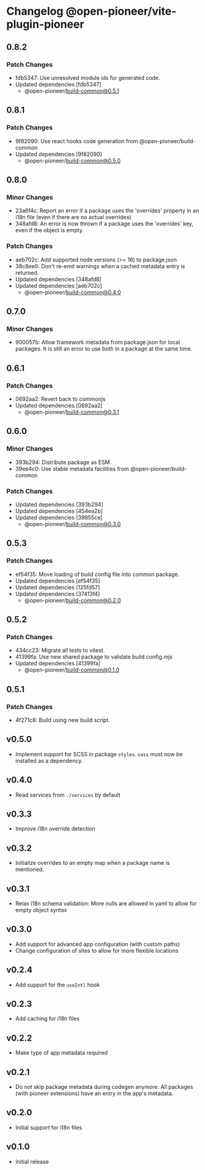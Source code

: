 # Changelog @open-pioneer/vite-plugin-pioneer

## 0.8.2

### Patch Changes

-   fdb5347: Use unresolved module ids for generated code.
-   Updated dependencies [fdb5347]
    -   @open-pioneer/build-common@0.5.1

## 0.8.1

### Patch Changes

-   9f82090: Use react hooks code generation from @open-pioneer/build-common
-   Updated dependencies [9f82090]
    -   @open-pioneer/build-common@0.5.0

## 0.8.0

### Minor Changes

-   23a6f4c: Report an error if a package uses the 'overrides' property in an i18n file (even if there are no actual overrides)
-   348afd8: An error is now thrown if a package uses the 'overrides' key, even if the object is empty.

### Patch Changes

-   aeb702c: Add supported node versions (>= 16) to package.json
-   38c8ee0: Don't re-emit warnings when a cached metadata entry is returned.
-   Updated dependencies [348afd8]
-   Updated dependencies [aeb702c]
    -   @open-pioneer/build-common@0.4.0

## 0.7.0

### Minor Changes

-   900057b: Allow framework metadata from package.json for local packages. It is still an error to use both in a package at the same time.

## 0.6.1

### Patch Changes

-   0692aa2: Revert back to commonjs
-   Updated dependencies [0692aa2]
    -   @open-pioneer/build-common@0.3.1

## 0.6.0

### Minor Changes

-   393b294: Distribute package as ESM.
-   39ee4c0: Use stable metadata facilities from @open-pioneer/build-common

### Patch Changes

-   Updated dependencies [393b294]
-   Updated dependencies [454ea2b]
-   Updated dependencies [39855ce]
    -   @open-pioneer/build-common@0.3.0

## 0.5.3

### Patch Changes

-   ef54f35: Move loading of build config file into common package.
-   Updated dependencies [ef54f35]
-   Updated dependencies [125fd57]
-   Updated dependencies [37413f4]
    -   @open-pioneer/build-common@0.2.0

## 0.5.2

### Patch Changes

-   434cc23: Migrate all tests to vitest.
-   41399fa: Use new shared package to validate build.config.mjs
-   Updated dependencies [41399fa]
    -   @open-pioneer/build-common@0.1.0

## 0.5.1

### Patch Changes

-   4f271c8: Build using new build script.

## v0.5.0

-   Implement support for SCSS in package `styles`.
    `sass` must now be installed as a dependency.

## v0.4.0

-   Read services from `./services` by default

## v0.3.3

-   Improve i18n override detection

## v0.3.2

-   Initialize overrides to an empty map when a package name is mentioned.

## v0.3.1

-   Relax i18n schema validation: More nulls are allowed in yaml to allow for empty object syntax

## v0.3.0

-   Add support for advanced app configuration (with custom paths)
-   Change configuration of sites to allow for more flexible locations

## v0.2.4

-   Add support for the `useIntl` hook

## v0.2.3

-   Add caching for i18n files

## v0.2.2

-   Make type of app metadata required

## v0.2.1

-   Do not skip package metadata during codegen anymore.
    All packages (with pioneer extensions) have an entry in the app's metadata.

## v0.2.0

-   Initial support for i18n files

## v0.1.0

-   Initial release
